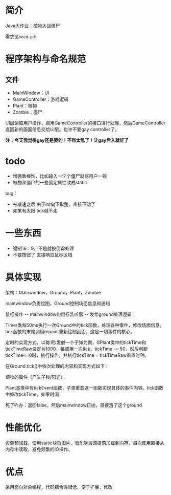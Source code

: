 # 简介

Java大作业：植物大战僵尸

需求见`need.pdf`

# 程序架构与命名规范

## 文件

- MainWindow：UI
- GameController：游戏逻辑
- Plant：植物
- Zombie：僵尸

UI层读取用户操作，调用GameController的接口进行处理，然后GameController返回新的画面信息交给UI层。也许不要gay controller了。

**注：今天我觉得gay还是要的！不然太乱了！让gay后入就好了**

# todo

- 增强鲁棒性，比如输入一亿个僵尸就骂用户一顿
- 植物和僵尸的一些固定属性改成static

bug：

- 被减速之后 由于int向下取整，直接不动了
- 如果有太阳 tick就不走

# 一些东西

- 强制16：9，不是就按倒霉处理
- 不要按钮了 直接响应鼠标区域

# 具体实现

架构：Mainwindow，Ground，Plant，Zombie

mainwindow负责绘图，Ground控制场面信息和逻辑

鼠标操作 -- mainwindow的鼠标监听器 -- 发给ground处理逻辑

Timer类每50ms执行一次Ground中的tick函数，处理各种事件，修改场面信息。tick函数的末尾调用repaint重新绘制画面，这是一切事件的核心。

定时的实现方式，以每1秒发射一个子弹为例，GPlant类中的tickTime和tickTimeRaw设定为1000，每调用一次tick，tickTime -= 50，然后判断tickTime<=0时，执行操作，并执行tickTime = tickTimeRaw重置时钟。

在Ground.tick()中依次处理的内容和实现方式如下：

植物的事件（产生子弹/阳光）：

Plant基类中有tickEvent函数，子类重载这一函数实现具体的事件内容。tick函数中修改tickTime，如果时间

死了咋办：返回false，然后mainwindow日抛，直接渣了这个ground

# 性能优化

资源预加载，使用static块将图片、音乐等资源提前加载到内存，每次使用直接从内存中读取，避免频繁的IO操作。

# 优点

采用面向对象编程，代码耦合性很低，便于扩展、修改